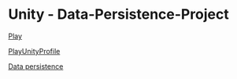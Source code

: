 # Unity - Data-Persistence-Project

[Play](https://play.unity.com/mg/other/test-data-persistence-project)

[PlayUnityProfile](https://play.unity.com/u/bilinmeyen3)

[Data persistence](https://learn.unity.com/tutorial/submission-data-persistence-in-a-new-repo)